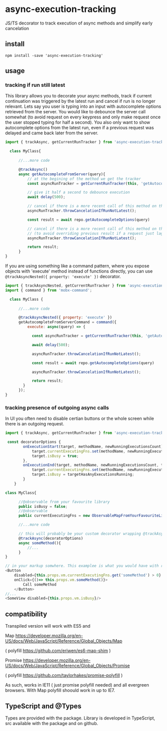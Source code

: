 # async-execution-tracking
JS/TS decorator to track execution of async methods and simplify early cancelation

## install
```
npm install -save 'async-execution-tracking'
```

## usage

### tracking if run still latest
This library allows you to decorate your async methods, track if current continuation was triggered by the latest run and cancel 
if run is no longer relevant. Lets say you user is typing into an input with autocomplete options retrieved from the server. 
You would like to debounce the server call somewhat (to avoid request on every keypress and only make request once the user stopped
typing for half a second). You also only want to show autocomplete options from the latest run, even if a previous request was delayed
and came back later from the server.

```javascript
import { trackAsync, getCurrentRunTracker } from 'async-execution-tracking';

  class MyClass{
  
      //...more code

      @trackAsync()
      async getAutocompleteFromServer(query){
          // at the begining of the method we get the tracker
          const asyncRunTracker = getCurrentRunTracker(this, 'getAutocompleteFromServer');

          // give it half a second to debounce execution
          await delay(500); 

          // cancel if there is a more recent call of this method on this object
          asyncRunTracker.throwCancelationIfRunNotLatest();

          const result = await repo.getAutocompleteOptions(query)

          // cancel if there is a more recent call of this method on this object 
          // (to avoid overriding previous result if a request just lagged)
          asyncRunTracker.throwCancelationIfRunNotLatest();

          return result;
      }
}
```

If you are using something like a command pattern, where you expose objects with 'execute' method 
instead of functions directly, you can use `@trackAsyncNested({ property: 'execute' })` decorator.


```javascript
import { trackAsyncNested, getCurrentRunTracker } from 'async-execution-tracking';
import { command } from 'mobx-command';

  class MyClass {
  
      //...more code

      @trackAsyncNested({ property: 'execute' })
      getAutocompleteFromServerCommand = command({
          execute: async(query) => {

            const asyncRunTracker = getCurrentRunTracker(this, 'getAutocompleteFromServerCommand');

            await delay(500); 

            asyncRunTracker.throwCancelationIfRunNotLatest();

            const result = await repo.getAutocompleteOptions(query)

            asyncRunTracker.throwCancelationIfRunNotLatest();

            return result;
        }
      });
}
```

### tracking presence of outgoing async calls
In UI you often need to disable certian buttons or the whole screen while there is an outgoing request. 
```javascript
import { trackAsync, getCurrentRunTracker } from 'async-execution-tracking';

 const decoratorOptions {
        onExecutionStart(target, methodName, newRunningExecutionsCount){
            target.currentExecutingFns.set(methodName, newRunningExecutionsCount);
            target.isBusy = true;
        },
        onExecutionEnd(target, methodName, newRunningExecutionsCount, targetHasAnyExecutionsRunning){
            target.currentExecutingFns.set(methodName, newRunningExecutionsCount);
            target.isBusy = targetHasAnyExecutionsRunning;
        }
    }

class MyClass{

      //@observable from your favourite library
      public isBusy = false; 
      //@observable
      public currentExecutingFns = new ObservableMapFromYourFavouriteLib();

      //...more code

      // this will probably be your custom decorator wrapping @trackAsync wiht above options
      @trackAsync(decoratorOptions)
      async someMethod(){
          //...
      }
}

// in your markup somwhere. This examplee is what you would have with react-mobx
<Button 
    disabled={this.props.vm.currentExecutingFns.get('someMethod') > 0}
    onClick={()=> this.props.vm.someMethod()}> 
        Call someMethod 
    </Button>
//...
<SomeView disabled={this.props.vm.isBusy}/>
```

## compatibility
Transpiled version will work with ES5 and

Map https://developer.mozilla.org/en-US/docs/Web/JavaScript/Reference/Global_Objects/Map 

( polyfill https://github.com/eriwen/es6-map-shim )



Promise https://developer.mozilla.org/en-US/docs/Web/JavaScript/Reference/Global_Objects/Promise 

( polyfill https://github.com/taylorhakes/promise-polyfill )


As such, works in IE11 ( just promise polyfill needed) and all evergreen browsers. With Map polyfill shoould work in up to IE7.

## TypeScript and @Types
Types are provided with the package. Library is developed in TypeScript, src available with the package and on github. 